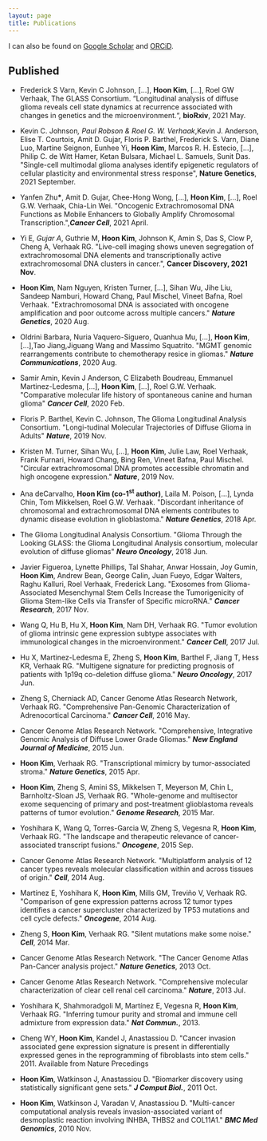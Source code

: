 ```yaml
---
layout: page
title: Publications
---
```



I can also be found on [Google Scholar](https://scholar.google.com/citations?user=foxOEo4AAAAJ&hl=en) and [ORCiD](https://orcid.org/0000-0003-4244-6126).

## **Published**

- Frederick S Varn, Kevin C Johnson, [...], __Hoon Kim__, [...], Roel GW Verhaak, The GLASS Consortium. “Longitudinal analysis of diffuse glioma reveals cell state dynamics at recurrence associated with changes in genetics and the microenvironment.“, __bioRxiv__, 2021 May.

- Kevin C. Johnson<b>*</b>, Paul Robson & Roel G. W. Verhaak<b>*</b>,Kevin J. Anderson, Elise T. Courtois, Amit D. Gujar, Floris P. Barthel, Frederick S. Varn, Diane Luo, Martine Seignon, Eunhee Yi, __Hoon Kim__, Marcos R. H. Estecio, [...], Philip C. de Witt Hamer, Ketan Bulsara, Michael L. Samuels, Sunit Das.  "Single-cell multimodal glioma analyses identify epigenetic regulators of cellular plasticity and environmental stress response", __Nature Genetics__, 2021 September.

- Yanfen Zhu<b>*</b>, Amit D. Gujar, Chee-Hong Wong, [...], __Hoon Kim__, [...], Roel G.W. Verhaak, Chia-Lin Wei. "Oncogenic Extrachromosomal DNA Functions as Mobile Enhancers to Globally Amplify Chromosomal Transcription.",___Cancer Cell___, 2021 April.


- Yi E<b>*</b>, Gujar A<b>*</b>, Guthrie M, __Hoon Kim__, Johnson K, Amin S, Das S, Clow P, Cheng A, Verhaak RG. "Live-cell imaging shows uneven segregation of extrachromosomal DNA elements and transcriptionally active extrachromosomal DNA clusters in cancer.", __Cancer Discovery, 2021 Nov__.


- __Hoon Kim__, Nam Nguyen, Kristen Turner, [...], Sihan Wu, Jihe Liu, Sandeep Namburi, Howard Chang, Paul Mischel, Vineet Bafna, Roel Verhaak. "Extrachromosomal DNA is associated with oncogene amplification and poor outcome across multiple cancers." ___Nature Genetics___, 2020 Aug.


- Oldrini Barbara, Nuria Vaquero-Siguero, Quanhua Mu, [...], __Hoon Kim__, [...],Tao Jiang,Jiguang Wang and Massimo Squatrito. "MGMT genomic rearrangements contribute to chemotherapy resice in gliomas." ___Nature Communications___, 2020 Aug.


- Samir Amin, Kevin J Anderson, C Elizabeth Boudreau, Emmanuel Martinez-Ledesma, [...], __Hoon Kim__, [...], Roel G.W. Verhaak. "Comparative molecular life history of spontaneous canine and human glioma" ___Cancer Cell___, 2020 Feb.


- Floris P. Barthel, Kevin C. Johnson, The Glioma Longitudinal Analysis Consortium. "Longi-tudinal Molecular Trajectories of Diffuse Glioma in Adults" ___Nature___, 2019 Nov.


- Kristen M. Turner, Sihan Wu, [...], __Hoon Kim__, Julie Law, Roel Verhaak, Frank Furnari, Howard Chang, Bing Ren, Vineet Bafna, Paul Mischel. "Circular extrachromosomal DNA promotes accessible chromatin and high oncogene expression." ___Nature___, 2019 Nov.


- Ana deCarvalho, __Hoon Kim (co-1<sup>st</sup> author)__, Laila M. Poison, [...], Lynda Chin, Tom Mikkelsen, Roel G.W. Verhaak.  "Discordant inheritance of chromosomal and extrachromosomal DNA elements contributes to dynamic disease evolution in glioblastoma." ___Nature Genetics___, 2018 Apr.


- The Glioma Longitudinal Analysis Consortium. "Glioma Through the Looking GLASS: the Glioma Longitudinal Analysis consortium, molecular evolution of diffuse gliomas" ___Neuro Oncology___, 2018 Jun.


- Javier Figueroa, Lynette Phillips, Tal Shahar, Anwar Hossain, Joy Gumin, __Hoon Kim__, Andrew Bean, George Calin, Juan Fueyo, Edgar Walters, Raghu Kalluri, Roel Verhaak, Frederick Lang. "Exosomes from Glioma-Associated Mesenchymal Stem Cells Increase the Tumorigenicity of Glioma Stem-like Cells via Transfer of Specific microRNA." ___Cancer Research___, 2017 Nov.


- Wang Q, Hu B, Hu X, __Hoon Kim__, Nam DH, Verhaak RG. "Tumor evolution of glioma intrinsic gene expression subtype associates with immunological changes in the microenvironment." ___Cancer Cell___, 2017 Jul.


- Hu X, Martinez-Ledesma E, Zheng S, __Hoon Kim__, Barthel F, Jiang T, Hess KR, Verhaak RG. "Multigene signature for predicting prognosis of patients with 1p19q co-deletion diffuse glioma." ___Neuro Oncology___, 2017 Jun.


- Zheng S, Cherniack AD, Cancer Genome Atlas Research Network, Verhaak RG. "Comprehensive Pan-Genomic Characterization of Adrenocortical Carcinoma." ___Cancer Cell___, 2016 May.


- Cancer Genome Atlas Research Network. "Comprehensive, Integrative Genomic Analysis of Diffuse Lower Grade Gliomas." ___New England Journal of Medicine___, 2015 Jun.


- __Hoon Kim__, Verhaak RG. "Transcriptional mimicry by tumor-associated stroma." ___Nature Genetics___, 2015 Apr.


- __Hoon Kim__, Zheng S, Amini SS, Mikkelsen T, Meyerson M, Chin L, Barnholtz-Sloan JS, Verhaak RG. "Whole-genome and multisector exome sequencing of primary and post-treatment glioblastoma reveals patterns of tumor evolution." ___Genome Research___, 2015 Mar.


- Yoshihara K, Wang Q, Torres-Garcia W, Zheng S, Vegesna R, __Hoon Kim__, Verhaak RG. "The landscape and therapeutic relevance of cancer-associated transcript fusions."  ___Oncogene___, 2015 Sep.


- Cancer Genome Atlas Research Network. "Multiplatform analysis of 12 cancer types reveals molecular classification within and across tissues of origin." ___Cell___, 2014 Aug.


- Martínez E, Yoshihara K, __Hoon Kim__, Mills GM, Treviño V, Verhaak RG. "Comparison of gene expression patterns across 12 tumor types identifies a cancer supercluster characterized by TP53 mutations and cell cycle defects." ___Oncogene___, 2014 Aug.


- Zheng S, __Hoon Kim__, Verhaak RG. "Silent mutations make some noise." ___Cell___, 2014 Mar.


- Cancer Genome Atlas Research Network. "The Cancer Genome Atlas Pan-Cancer analysis project." ___Nature Genetics___, 2013 Oct.


- Cancer Genome Atlas Research Network. "Comprehensive molecular characterization of clear cell renal cell carcinoma." ___Nature___, 2013 Jul.


- Yoshihara K, Shahmoradgoli M, Martínez E, Vegesna R, __Hoon Kim__, Verhaak RG. "Inferring tumour purity and stromal and immune cell admixture from expression data." ___Nat Commun.___, 2013.


- Cheng WY, __Hoon Kim__, Kandel J, Anastassiou D. "Cancer invasion associated gene expression signature is present in differentially expressed genes in the reprogramming of fibroblasts into stem cells." 2011. Available from Nature Precedings


- __Hoon Kim__, Watkinson J, Anastassiou D. "Biomarker discovery using statistically significant gene sets." ___J Comput Biol.___, 2011 Oct.


- __Hoon Kim__, Watkinson J, Varadan V, Anastassiou D. "Multi-cancer computational analysis reveals invasion-associated variant of desmoplastic reaction involving INHBA, THBS2 and COL11A1." ___BMC Med Genomics___, 2010 Nov.



<!--
<img src="../img/conference-paper.png" height="20px">]
Hoon Kim, Nam Nguyen, Kristen Turner, [...], Sihan Wu, Jihe Liu, Sandeep Namburi, Howard Chang, Paul Mischel, Vineet Bafna, Roel Verhaak. *Extrachromosomal DNA is associated with oncogene amplification and poor outcome across multiple cancers*, Nature Genetics, 2020 Aug., Impact Factor: 27.603. [[Preprint&#8594;]](https://arxiv.org/abs/2101.04356)

<img src="../img/conference-paper.png" height="20px">
D. Nguyen, A.Overwijk, C.Hauff, R.B. Trieschnigg, D. Hiemstra, F.M.G. de Jong,
*WikiTranslate: Query Translation for Cross-lingual Information Retrieval using only Wikipedia*, CLEF 2008, pp. 58 - 65, 2008.
[[Springer&#8594;]](http://link.springer.com/chapter/10.1007%2F978-3-642-04447-2_6)
[[PDF Preprint&#8594;]](../documents/publications/CLEF2008-nguyen.pdf)
-->
